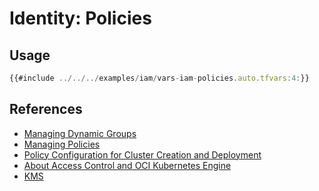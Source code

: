# Identity: Policies

## Usage

```javascript
{{#include ../../../examples/iam/vars-iam-policies.auto.tfvars:4:}}
```

## References

* [Managing Dynamic Groups](https://docs.cloud.oracle.com/iaas/Content/Identity/Tasks/managingdynamicgroups.htm)
* [Managing Policies](https://docs.cloud.oracle.com/iaas/Content/Identity/Tasks/managingpolicies.htm)
* [Policy Configuration for Cluster Creation and Deployment](https://docs.oracle.com/en-us/iaas/Content/ContEng/Concepts/contengpolicyconfig.htm)
* [About Access Control and OCI Kubernetes Engine](https://docs.oracle.com/en-us/iaas/Content/ContEng/Concepts/contengaboutaccesscontrol.htm)
* [KMS](https://docs.cloud.oracle.com/iaas/Content/KeyManagement/Concepts/keyoverview.htm)
